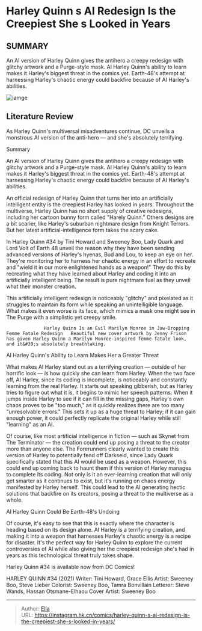 # Harley Quinn s AI Redesign Is the Creepiest She s Looked in Years


## SUMMARY 



  An AI version of Harley Quinn gives the antihero a creepy redesign with glitchy artwork and a Purge-style mask.   AI Harley Quinn&#39;s ability to learn makes it Harley&#39;s biggest threat in the comics yet.   Earth-48&#39;s attempt at harnessing Harley&#39;s chaotic energy could backfire because of AI Harley&#39;s abilities.  

![iamge](https://static1.srcdn.com/wordpress/wp-content/uploads/2023/12/ai-harley-quinn-1.jpg)

## Literature Review

As Harley Quinn&#39;s multiversal misadventures continue, DC unveils a monstrous AI version of the anti-hero — and she&#39;s absolutely terrifying.





Summary

  An AI version of Harley Quinn gives the antihero a creepy redesign with glitchy artwork and a Purge-style mask.   AI Harley Quinn&#39;s ability to learn makes it Harley&#39;s biggest threat in the comics yet.   Earth-48&#39;s attempt at harnessing Harley&#39;s chaotic energy could backfire because of AI Harley&#39;s abilities.  







An official redesign of Harley Quinn that turns her into an artificially intelligent entity is the creepiest Harley has looked in years. Throughout the multiverse, Harley Quinn has no short supply of creative redesigns, including her cartoon bunny form called &#34;Harely Quinn.&#34; Others designs are a bit scarier, like Harley&#39;s suburban nightmare design from Knight Terrors. But her latest artificial-intelligence form takes the scary cake.

In Harley Quinn #34 by Tini Howard and Sweeney Boo, Lady Quark and Lord Volt of Earth 48 unveil the reason why they have been sending advanced versions of Harley&#39;s hyenas, Bud and Lou, to keep an eye on her. They&#39;re monitoring her to harness her chaotic energy in an effort to recreate and &#34;wield it in our more enlightened hands as a weapon!&#34; They do this by recreating what they have learned about Harley and coding it into an artificially intelligent being. The result is pure nightmare fuel as they unveil what their monster creation.






          

This artificially intelligent redesign is noticeably &#34;glitchy&#34; and pixelated as it struggles to maintain its form while speaking an unintelligible language. What makes it even worse is its face, which mimics a mask one might see in The Purge with a simplistic yet creepy smile.

                  Harley Quinn Is an Evil Marilyn Monroe in Jaw-Dropping Femme Fatale Redesign   Beautiful new cover artwork by Jenny Frison has given Harley Quinn a Marilyn Monroe-inspired femme fatale look, and it&#39;s absolutely breathtaking.   


 AI Harley Quinn&#39;s Ability to Learn Makes Her a Greater Threat 
          




What makes AI Harley stand out as a terrifying creation — outside of her horrific look — is how quickly she can learn from Harley. When the two face off, AI Harley, since its coding is incomplete, is noticeably and constantly learning from the real Harley. It starts out speaking gibberish, but as Harley tries to figure out what it is, it begins to mimic her speech patterns. When it jumps inside Harley to see if it can fill in the missing gaps, Harley&#39;s own chaos proves to be &#34;too much,&#34; as it quickly realizes there are too many &#34;unresolvable errors.&#34; This sets it up as a huge threat to Harley; if it can gain enough power, it could perfectly replicate the original Harley while still &#34;learning&#34; as an AI.

Of course, like most artificial intelligence in fiction — such as Skynet from The Terminator — the creation could end up posing a threat to the creator more than anyone else. The Forerunners clearly wanted to create this version of Harley to potentially fend off Darkseid, since Lady Quark specifically stated that this AI would be used as a weapon. However, this could end up coming back to haunt them if this version of Harley manages to complete its coding. Not only is it an ever-learning creation that will only get smarter as it continues to exist, but it&#39;s running on chaos energy manifested by Harley herself. This could lead to the AI generating hectic solutions that backfire on its creators, posing a threat to the multiverse as a whole.






 AI Harley Quinn Could Be Earth-48&#39;s Undoing 
          

Of course, it&#39;s easy to see that this is exactly where the character is heading based on its design alone. AI Harley is a terrifying creation, and making it into a weapon that harnesses Harley&#39;s chaotic energy is a recipe for disaster. It&#39;s the perfect way for Harley Quinn to explore the current controversies of AI while also giving her the creepiest redesign she&#39;s had in years as this technological threat truly takes shape.



Harley Quinn #34 is available now from DC Comics!




 HARLEY QUINN #34 (2021)                  Writer: Tini Howard, Grace Ellis   Artist: Sweeney Boo, Steve Lieber   Colorist: Sweeney Boo, Tamra Bonvillain   Letterer: Steve Wands, Hassan Otsmane-Elhaou   Cover Artist: Sweeney Boo      







---

> Author: [Ella](https://instagram.hk.cn/)  
> URL: https://instagram.hk.cn/comics/harley-quinn-s-ai-redesign-is-the-creepiest-she-s-looked-in-years/  

